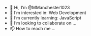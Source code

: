 - 👋 Hi, I’m @MManchester1023
- 👀 I’m interested in: Web Development
- 🌱 I’m currently learning: JavaScript
- 💞️ I’m looking to collaborate on ...
- 📫 How to reach me ...

<!---
MManchester1023/MManchester1023 is a ✨ special ✨ repository because its `README.md` (this file) appears on your GitHub profile.
You can click the Preview link to take a look at your changes.
--->
